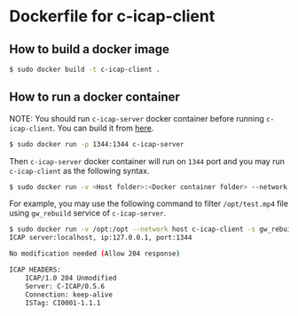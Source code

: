 
# Dockerfile for c-icap-client

## How to build a docker image

```sh
$ sudo docker build -t c-icap-client .
```

## How to run a docker container

NOTE: You should run `c-icap-server` docker container before running `c-icap-client`. You can build it from [here](https://github.com/filetrust/c-icap).

```sh
$ sudo docker run -p 1344:1344 c-icap-server
```

Then `c-icap-server` docker container will run on `1344` port and you may run `c-icap-client` as the following syntax.

```sh
$ sudo docker run -v <Host folder>:<Docker container folder> --network host c-icap-client <c-icap-client options>
```

For example, you may use the following command to filter `/opt/test.mp4` file using `gw_rebuild` service of `c-icap-server`.

```sh
$ sudo docker run -v /opt:/opt --network host c-icap-client -s gw_rebuild -f /opt/test.mp4 -o /tmp/test_out.mp4 -v
ICAP server:localhost, ip:127.0.0.1, port:1344

No modification needed (Allow 204 response)

ICAP HEADERS:
	ICAP/1.0 204 Unmodified
	Server: C-ICAP/0.5.6
	Connection: keep-alive
	ISTag: CI0001-1.1.1
```
